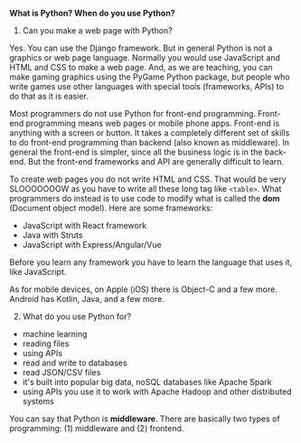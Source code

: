 **What is Python?  When do you use Python?**


1.  Can you make a web page with Python?  

Yes.  You can use the Django framework.  But in general Python is not a graphics or web page language.  Normally you would use JavaScript and HTML and CSS to make a web page. And, as we are teaching, you can make gaming graphics using the PyGame Python package, but people who write games use other languages with special tools (frameworks, APIs) to do that as it is easier.

Most programmers do not use Python for front-end programming.  Front-end programming means web pages or mobile phone apps.  Front-end is anything with a screen or button.  It takes a completely different set of skills to do front-end programming than backend (also known as middleware).  In general the front-end is simpler, since all the business logic is in the back-end.  But the front-end frameworks and API are generally difficult to learn.  

To create web pages you do not write HTML and CSS.  That would be very SLOOOOOOOW as you have to write all these long tag like `<table>`.  What programmers do instead is to use code to modify what is called the **dom** (Document object model).  Here are some frameworks:

* JavaScript with React framework
* Java with Struts
* JavaScript with Express/Angular/Vue

Before you learn any framework you have to learn the language that uses it, like JavaScript.

As for mobile devices, on Apple (iOS) there is Object-C and a few more.  Android has Kotlin, Java, and a few more.

2.  What do you use Python for?

* machine learning
* reading files
* using APIs
* read and write to databases
* read JSON/CSV files
* it's built into popular big data, noSQL databases like Apache Spark
* using APIs you use it to work with Apache Hadoop and other distributed systems


You can say that Python is **middleware**.  There are basically two types of programming: (1) middleware and (2) frontend.




